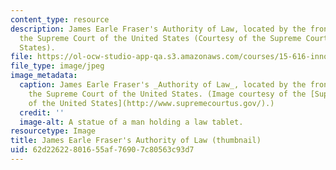 ```yaml
---
content_type: resource
description: James Earle Fraser's Authority of Law, located by the front steps of
  the Supreme Court of the United States (Courtesy of the Supreme Court of the United
  States).
file: https://ol-ocw-studio-app-qa.s3.amazonaws.com/courses/15-616-innovative-businesses-and-breakthrough-technologies-the-legal-issues-fall-2004/62d22622801655af76907c80563c93d7_15-616f04-th.jpg
file_type: image/jpeg
image_metadata:
  caption: James Earle Fraser's _Authority of Law_, located by the front steps of
    the Supreme Court of the United States. (Image courtesy of the [Supreme Court
    of the United States](http://www.supremecourtus.gov/).)
  credit: ''
  image-alt: A statue of a man holding a law tablet.
resourcetype: Image
title: James Earle Fraser's Authority of Law (thumbnail)
uid: 62d22622-8016-55af-7690-7c80563c93d7
---
```


